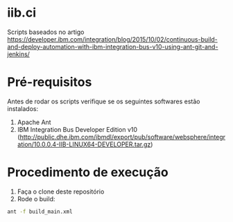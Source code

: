 # iib.ci
Scripts baseados no artigo https://developer.ibm.com/integration/blog/2015/10/02/continuous-build-and-deploy-automation-with-ibm-integration-bus-v10-using-ant-git-and-jenkins/

# Pré-requisitos
Antes de rodar os scripts verifique se os seguintes softwares estão instalados:

1. Apache Ant
2. IBM Integration Bus Developer Edition v10 (http://public.dhe.ibm.com/ibmdl/export/pub/software/websphere/integration/10.0.0.4-IIB-LINUX64-DEVELOPER.tar.gz)

# Procedimento de execução
1. Faça o clone deste repositório
2. Rode o build:
```bash
ant -f build_main.xml
```
